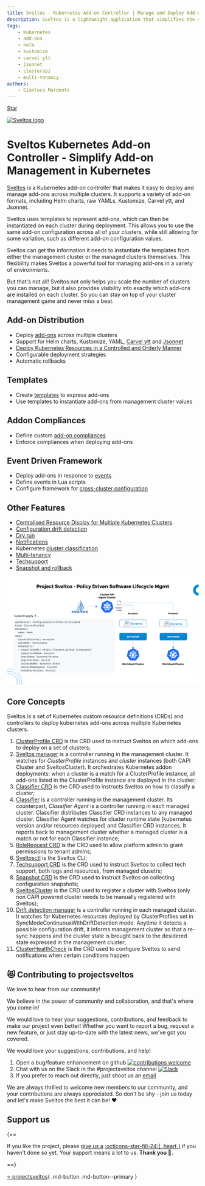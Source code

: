 ```yaml
---
title: Sveltos - Kubernetes Add-on Controller | Manage and Deploy Add-ons
description: Sveltos is a lightweight application that simplifies the deployment and management of add-ons in Kubernetes clusters. With Sveltos Kubernetes add-on controller, automate the deployment process and ensure consistency across your cluster environment.
tags:
    - Kubernetes
    - add-ons
    - helm
    - kustomize
    - carvel ytt
    - jsonnet
    - clusterapi
    - multi-tenancy
authors:
    - Gianluca Mardente
---
```


<a class="github-button" href="https://github.com/projectsveltos/sveltos-manager" data-icon="icon-park:star" data-show-count="true" aria-label="Star projectsveltos/sveltos-manager on GitHub">Star</a>

[<img src="https://raw.githubusercontent.com/projectsveltos/sveltos/main/docs/assets/logo.png" width="200" alt="Sveltos logo">](https://github.com/projectsveltos "Manage Kubernetes add-ons")

<h1>Sveltos Kubernetes Add-on Controller - Simplify Add-on Management in Kubernetes</h1>

[Sveltos](https://github.com/projectsveltos "Manage Kubernetes add-ons") is a Kubernetes add-on controller that makes it easy to deploy and manage add-ons across multiple clusters. It supports a variety of add-on formats, including Helm charts, raw YAMLs, Kustomize, Carvel ytt, and Jsonnet.

Sveltos uses templates to represent add-ons, which can then be instantiated on each cluster during deployment. This allows you to use the same add-on configuration across all of your clusters, while still allowing for some variation, such as different add-on configuration values.

Sveltos can get the information it needs to instantiate the templates from either the management cluster or the managed clusters themselves. This flexibility makes Sveltos a powerful tool for managing add-ons in a variety of environments.

But that's not all! Sveltos not only helps you scale the number of clusters you can manage, but it also provides visibility into exactly which add-ons are installed on each cluster. So you can stay on top of your cluster management game and never miss a beat.

## Add-on Distribution

* Deploy [add-ons](addons.md) across multiple clusters
* Support for Helm charts, Kustomize, YAML, [Carvel ytt](ytt_extension.md) and [Jsonnet](jsonnet_extension.md)
* [Deploy Kubernetes Resources in a Controlled and Orderly Manner](https://projectsveltos.github.io/sveltos/manifest_order/)
* Configurable deployment strategies
* Automatic rollbacks

## Templates

* Create [templates](template.md) to express add-ons
* Use templates to instantiate add-ons from management cluster values

## Addon Compliances

* Define custom [add-on compliances](addon_compliance.md)
* Enforce compliances when deploying add-ons

## Event Driven Framework

* Deploy add-ons in response to [events](addon_event_deployment.md)
* Define events in Lua scripts
* Configure framework for [cross-cluster configuration](https://projectsveltos.github.io/sveltos/addon_event_deployment/#cross-clusters)

## Other Features

* [Centralised Resource Display for Multiple Kubernetes Clusters](show_resources.md)
* [Configuration drift detection](configuration_drift.md)
* [Dry run](dryrun.md)
* [Notifications](notifications.md)
* Kubernetes [cluster classification](labels_management.md)
* [Multi-tenancy](multi-tenancy.md)
* [Techsupport](techsupport.md)
* [Snapshot and rollback](snapshot.md)

![Sveltos addons](assets/addons.png)

## Core Concepts

Sveltos is a set of Kubernetes custom resource definitions (CRDs) and controllers to deploy kubernetes add-ons across multiple Kubernetes clusters.

1. [ClusterProfile CRD](addons.md#deep-dive-clusterprofile-crd) is the CRD used to instruct Sveltos on which add-ons to deploy on a set of clusters;
2. [Sveltos manager](addons.md#sveltos-manager-controller-configuration) is a controller running in the management cluster. It watches for *ClusterProfile* instances and *cluster* instances (both CAPI Cluster and SveltosCluster). It orchestrates Kubernetes addon deployments: when a cluster is a match for a ClusterProfile instance, all add-ons listed in the ClusterProfile instance are deployed in the cluster;
3. [Classifier CRD](labels_management.md#deep-dive-classifier-crd) is the CRD used to instructs Sveltos on how to classify a cluster;
4. [Classifier](labels_management.md#classifier-controller-configuration) is a controller running in the management cluster. Its counterpart, *Classifier Agent* is a controller running in each managed cluster. Classifier distributes Classifier CRD instances to any managed cluster. Classifier Agent watches for cluster runtime state (kubernetes version and/or resources deployed) and Classifier CRD instances. It reports back to management cluster whether a managed cluster is a match or not for each Classifier instance;
5. [RoleRequest CRD](multi-tenancy.md#rolerequest-crd) is the CRD used to allow platform admin to grant permissions to tenant admins;
6. [Sveltosctl](https://github.com/projectsveltos/sveltosctl "Sveltos CLI") is the Sveltos CLI; 
7. [Techsupport CRD](techsupport.md#techsupport-crd) is the CRD used to instruct Sveltos to collect tech support, both logs and resources, from managed clusetrs;
8. [Snapshot CRD](snapshot.md#snapshot-crd) is the CRD used to instruct Sveltos on collecting configuration snapshots;
9.  [SveltosCluster](register-cluster.md#register-cluster) is the CRD used to register a cluster with Sveltos (only non CAPI powered cluster needs to be manually registered with Sveltos);
10. [Drift detection manager](configuration_drift.md#configuration-drift) is a controller running in each managed cluster. It watches for Kubernetes resources deployed by ClusterProfiles set in SyncModeContinuousWithDriftDetection mode. Anytime it detects a possible configuration drift, it informs management cluster so that a re-sync happens and the cluster state is brought back to the desidered state expressed in the management cluster;
11. [ClusterHealthCheck](notifications.md#clusterhealthcheck) is the CRD used to configure Sveltos to send notifications when certain conditions happen.

## 😻 Contributing to projectsveltos
We love to hear from our community!

We believe in the power of community and collaboration, and that's where you come in!

We would love to hear your suggestions, contributions, and feedback to make our project even better! Whether you want to report a bug, request a new feature, or just stay up-to-date with the latest news, we've got you covered.

We would love your suggestions, contributions, and help! 

1. Open a bug/feature enhancement on github [![contributions welcome](https://img.shields.io/badge/contributions-welcome-brightgreen.svg?style=flat)](https://github.com/projectsveltos/sveltos-manager/issues "Contribute to Sveltos: open issues")
2. Chat with us on the Slack in the #projectsveltos channel [![Slack](https://img.shields.io/badge/join%20slack-%23projectsveltos-brighteen)](https://join.slack.com/t/projectsveltos/shared_invite/zt-1hraownbr-W8NTs6LTimxLPB8Erj8Q6Q)
3. If you prefer to reach out directly, just shoot us an [email](mailto:support@projectsveltos.io)

We are always thrilled to welcome new members to our community, and your contributions are always appreciated. So don't be shy - join us today and let's make Sveltos the best it can be! ❤️

## Support us

{==

If you like the project, please [give us a](https://github.com/projectsveltos/sveltos-manager "Manage Kubernetes add-ons")  [:octicons-star-fill-24:{ .heart }](https://github.com/projectsveltos/sveltos-manager "Manage Kubernetes add-ons") if you haven't done so yet. Your support means a lot to us. **Thank you :pray:.**

==}

[:star: projectsveltos](https://github.com/projectsveltos/sveltos-manager "Manage Kubernetes add-ons"){ .md-button .md-button--primary }

<script async defer src="https://buttons.github.io/buttons.js"></script>
